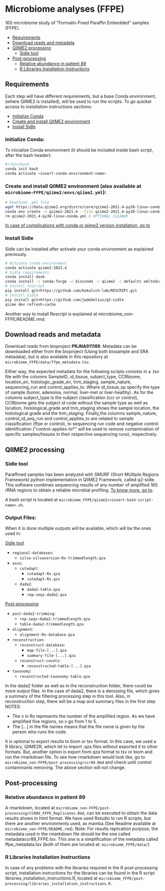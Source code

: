# Microbiome analyses (FFPE)
16S microbiome study of "Formalin-Fixed Paraffin Embedded" samples (FFPE).
- [Requirements](#requirements)
- [Download reads and metadata](#download-reads-and-metadata)
- [QIIME2 processing](#qiime2-processing)
    - [Sidle tool](#sidle-tool)
- [Post-processing](#post-processing)
    - [Relative abundance in patient 89](#relative-abundance-in-patient-89)
    - [R Libraries Installation Instructions](#r-libraries-installation-instructions)

## Requirements
Each step will have different requirements, but a base Conda environment, (where QIIME2 is installed), will be used to run the scripts. To go quicker access to installation instructions sections:
 - [Initialize Conda](#install-conda)
 - [Create and install QIIME2 environment](#create-and-install-qiime2-environment)
 - [Install Sidle](#install-sidle)

### Initialize Conda:
To inicialize Conda environment (it should be included inside bash script, after the bash header):

```sh
#!/bin/bash
conda init bash
conda activate <insert-conda-environment-name>
```

### Create and install QIIME2 environment (also available at `microbiome-FFPE/qiime2/envs/qiime2.yml`):
```sh
# Download .yml file
wget https://data.qiime2.org/distro/core/qiime2-2021.4-py38-linux-conda.yml
conda env create -n qiime2-2021.4 --file qiime2-2021.4-py38-linux-conda.yml
rm qiime2-2021.4-py38-linux-conda.yml # OPTIONAL CLEANUP
```
[In case of complications with conda or qiime2 version installation, go to](https://docs.qiime2.org/2021.4/install/native/)

### Install Sidle
Sidle can be installed after activate your conda environment as explained previously.
```sh
# Activate conda environment
conda activate qiime2-2022.4
# Sidle requirements
conda install dask
conda install -c conda-forge -c bioconda -c qiime2 -c defaults xmltodict
# Install rescript
pip install git+https://github.com/bokulich-lab/RESCRIPt.git
# Install Sidle
pip install git+https://github.com/jwdebelius/q2-sidle
qiime dev refresh-cache
```
Another way to install Rescript is explained at microbiome_non-FFPE/README.rmd.



## Download reads and metadata

Download reads from bioproject **PRJNA911189**. Metadata can be downloaded either from the bioproject (Using both biosample and SRA metadata), but is also available in this repository at `microbiome_FFPE/data/ffpe_metadata.tsv`.

Either way, the expected metadata for the following scripts consists in a .tsv file with the columns SampleID, id_tissue, subject_type, CCRbiome, location_en, histologic_grade_en, tnm_staging, sample_nature, sequencing_run and  control_applies_to. Where id_tissue_sp specify the type of sample (tumor, adenoma, normal, liver-met or liver-healthy). 
As for the columns subject_type is the subject classification (ccr or control), CCRbiome gets the subject id code without the sample type as well as location, histological_grade and tnm_staging shows the sample location, the histological grade and the tnm_staging.
Finally,the columns sample_nature, control_id_seq_run and control_applies_to are related to sample classification (ffpe or control), to sequencing run code and negative control identification ("control-applies-to*" will be used to remove contamination of specific samples/tissues in their respective sequencing runs), respectively.

## QIIME2 processing

### Sidle tool
Paraffined samples has been analyzed with SMURF (Short MUltiple Regions Framework) python implementation in QIIME2 Framework, called q2-sidle. This software combines sequencing results of any number of amplified 16S rRNA regions to obtain a reliable microbial profiling. [To know more, go to](https://q2-sidle.readthedocs.io/en/latest/index.html).

A bash script is located at `microbiome_FFPE/qiime2/<insert-bash-script-name>.sh`.    
    
### Output Files: 
When it is done multiple outputs will be available, which will be the ones used in:

[Sidle tool](#sidle-tool)
- `regional-databases`:
    - `silva-silvaversion-Rx-trimmedlength.qza`
- `asvs`: 
    - `cutadapt`:
        - `cutadapt-Rx.qza`
        - `cutadapt-Rx.qzv`
    - `dada2`:
        - `dada2-table.qza`
        - `rep-seqs-dada2.qza`

[Post-processing](#post-processing)
- `post-dada2-trimming`:
    - `rep-seqs-dada2-trimmedlength.qza`
    - `table-dada2-trimmedlength.qza`
- `alignment`:
  - `alignment-Rx-database.qza`
- `reconstruction`:
    - `reconstruct-database`:
      - `map-file-[...].qza`
      - `summary-file-[...].qza`
    - `reconstruct-counts`:
      - `reconstructed-table-[...].qza`
- `taxonomy`:  
  - `reconstructed-taxonomy-table.qza`
      
In the dada2 folder as well as in the reconstruction folder, there could be more output files. In the case of dada2, there is a denoising file, which gives a summary of the filtering processing step in this tool. Also, in reconstruction step, there will be a map and summary files in the first step 
NOTES:
- The x in Rx represents the number of the amplified region. As we have amplified five regions, so x go from 1 to 5. 
- The [...] in the file names means that the file name is given by the person who runs the code.  

It is optional to export results to biom or tsv format. In this case, we used a R library, QIIME2R, which let to import .qza files without exported it to other formats. But, another option is export from qza format to tsv or biom and run the rmarkdown file. To see how rmarkdown would look like, go to `microbiome_non-FFPE/post-processing/ccr89.Rmd` and check until control contaminants removing. The above section will not change. 

    
## Post-processing
### Relative abundance in patient 89
A rmarkdown, located at `microbiome_non-FFPE/post-processing/CCR89_FFPE_Replicates.Rmd`, can be executed to obtain the data results shows in html format.
We have used Rstudio to run R scripts, but there are another environments used, as mamba.(See Readme available at `microbiome_non-FFPE/README.rmd`). 
Note: For results replication purpose, the metadata used in the rmarkdown file should be the one called metadataccr89_FFPE.tsv. This one is a simplification of the metadata called ffpe_metadata.tsv (both of them are located at: `microbiome_FFPE/data/`)

### R Libraries Installation Instructions    
In case of any problems with the libraries required in  the R post-processing script, installation instructions for the libraries can be found in the R script libraries_installation_instructions.R, located at `microbiome_FFPE/post-processing/libraries_installation_instructions.R`. 






